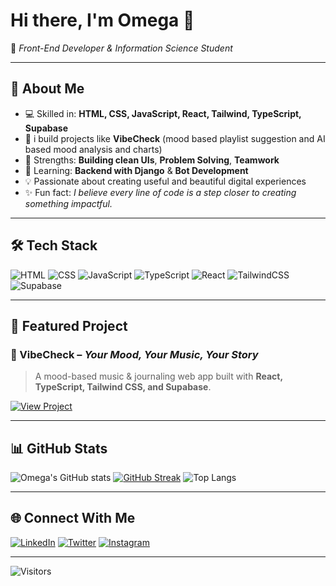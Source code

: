 # Hi there, I'm Omega 👋  

🌱 *Front-End Developer & Information Science Student*  

---

## 🚀 About Me
- 💻 Skilled in: **HTML, CSS, JavaScript, React, Tailwind, TypeScript, Supabase**
- 🔭 i build projects like **VibeCheck** (mood based playlist suggestion and AI based mood analysis and charts) 
- 🎯 Strengths: **Building clean UIs**, **Problem Solving**, **Teamwork**  
- 🌱 Learning: **Backend with Django** & **Bot Development**  
- 💡 Passionate about creating useful and beautiful digital experiences
- ✨ Fun fact: *I believe every line of code is a step closer to creating something impactful.* 

---

## 🛠 Tech Stack  

![HTML](https://img.shields.io/badge/HTML5-e34f26?style=for-the-badge&logo=html5&logoColor=white) ![CSS](https://img.shields.io/badge/CSS3-1572b6?style=for-the-badge&logo=css3&logoColor=white) ![JavaScript](https://img.shields.io/badge/JavaScript-f7df1e?style=for-the-badge&logo=javascript&logoColor=black) ![TypeScript](https://img.shields.io/badge/TypeScript-007ACC?style=for-the-badge&logo=typescript&logoColor=white) ![React](https://img.shields.io/badge/React-20232a?style=for-the-badge&logo=react&logoColor=61DAFB) ![TailwindCSS](https://img.shields.io/badge/Tailwind_CSS-38b2ac?style=for-the-badge&logo=tailwind-css&logoColor=white) ![Supabase](https://img.shields.io/badge/Supabase-3ECF8E?style=for-the-badge&logo=supabase&logoColor=white)  

---

## 📌 Featured Project  
### 🎵 VibeCheck – *Your Mood, Your Music, Your Story*  
> A mood-based music & journaling web app built with **React, TypeScript, Tailwind CSS, and Supabase**.  

[![View Project](https://img.shields.io/badge/-🔗%20View%20VibeCheck-000?style=for-the-badge)](https://vibe-check-two.vercel.app)

---

## 📊 GitHub Stats  

![Omega's GitHub stats](https://github-readme-stats.vercel.app/api?username=OmegaM97&show_icons=true&theme=radical) [![GitHub Streak](https://streak-stats.demolab.com/?user=OmegaM97&theme=radical)](https://git.io/streak-stats) ![Top Langs](https://github-readme-stats.vercel.app/api/top-langs/?username=OmegaM97&layout=compact&theme=radical)  

---

## 🌐 Connect With Me  

[![LinkedIn](https://img.shields.io/badge/LinkedIn-0A66C2?style=for-the-badge&logo=linkedin&logoColor=white)](https://www.linkedin.com/in/omega-melese) [![Twitter](https://img.shields.io/badge/Twitter-1DA1F2?style=for-the-badge&logo=twitter&logoColor=white)](https://twitter.com/omelese19) [![Instagram](https://img.shields.io/badge/Instagram-E4405F?style=for-the-badge&logo=instagram&logoColor=white)](https://www.instagram.com/o_m_1197/)  

---

![Visitors](https://visitor-badge.laobi.icu/badge?page_id=Omega-Melese.Omega-Melese)
